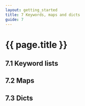 ```yaml
---
layout: getting_started
title: 7 Keywords, maps and dicts
guide: 7
---
```


# {{ page.title }}

## 7.1 Keyword lists

## 7.2 Maps

## 7.3 Dicts

